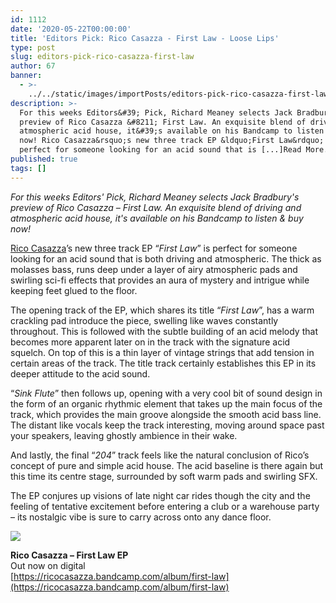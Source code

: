 ```yaml
---
id: 1112
date: '2020-05-22T00:00:00'
title: 'Editors Pick: Rico Casazza - First Law - Loose Lips'
type: post
slug: editors-pick-rico-casazza-first-law
author: 67
banner:
  - >-
    ../../static/images/importPosts/editors-pick-rico-casazza-first-law/image1112.jpeg
description: >-
  For this weeks Editors&#39; Pick, Richard Meaney selects Jack Bradbury&#39;s
  preview of Rico Casazza &#8211; First Law. An exquisite blend of driving and
  atmospheric acid house, it&#39;s available on his Bandcamp to listen &amp; buy
  now! Rico Casazza&rsquo;s new three track EP &ldquo;First Law&rdquo; is
  perfect for someone looking for an acid sound that is [...]Read More...
published: true
tags: []
---
```

_For this weeks Editors' Pick, Richard Meaney selects Jack Bradbury's preview of Rico Casazza – First Law. An exquisite blend of driving and atmospheric acid house, it's available on his Bandcamp to listen & buy now!_

[Rico Casazza](https://www.residentadvisor.net/dj/ricocasazza)’s new three track EP “_First Law_” is perfect for someone looking for an acid sound that is both driving and atmospheric. The thick as molasses bass, runs deep under a layer of airy atmospheric pads and swirling sci-fi effects that provides an aura of mystery and intrigue while keeping feet glued to the floor. 

The opening track of the EP, which shares its title “_First Law_”, has a warm crackling pad introduce the piece, swelling like waves constantly throughout. This is followed with the subtle building of an acid melody that becomes more apparent later on in the track with the signature acid squelch. On top of this is a thin layer of vintage strings that add tension in certain areas of the track. The title track certainly establishes this EP in its deeper attitude to the acid sound.

“_Sink Flute_” then follows up, opening with a very cool bit of sound design in the form of an organic rhythmic element that takes up the main focus of the track, which provides the main groove alongside the smooth acid bass line. The distant like vocals keep the track interesting, moving around space past your speakers, leaving ghostly ambience in their wake.

And lastly, the final “_204_” track feels like the natural conclusion of Rico’s concept of pure and simple acid house. The acid baseline is there again but this time its centre stage, surrounded by soft warm pads and swirling SFX.

The EP conjures up visions of late night car rides though the city and the feeling of tentative excitement before entering a club or a warehouse party – its nostalgic vibe is sure to carry across onto any dance floor.

![](/wp-content/uploads/live/img/wysiwyg/5eb5b44b07bf4.jpg)

**Rico Casazza – First Law EP**  
Out now on digital  
[](https://ricocasazza.bandcamp.com/album/first-law)[https://ricocasazza.bandcamp.com/album/first-law](https://ricocasazza.bandcamp.com/album/first-law)